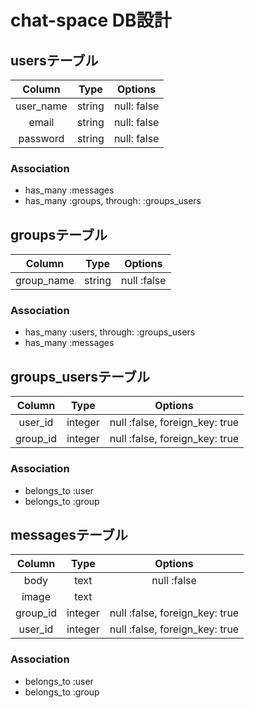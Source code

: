 # chat-space DB設計
## usersテーブル
| Column | Type | Options |
|:------:|:----:|:-------:|
|user_name|string|null: false|
|email|string|null: false|
|password|string|null: false|
### Association
- has_many :messages
- has_many :groups, through: :groups_users

## groupsテーブル
| Column | Type | Options |
|:------:|:----:|:-------:|
|group_name|string|null :false|
### Association
- has_many :users, through: :groups_users
- has_many :messages

## groups_usersテーブル
| Column | Type | Options |
|:------:|:----:|:-------:|
|user_id|integer|null :false, foreign_key: true|
|group_id|integer|null :false, foreign_key: true|
### Association
- belongs_to :user
- belongs_to :group

## messagesテーブル
| Column | Type | Options |
|:------:|:----:|:-------:|
|body|text|null :false|
|image|text||
|group_id|integer|null :false, foreign_key: true|
|user_id|integer|null :false, foreign_key: true|
### Association
- belongs_to :user
- belongs_to :group